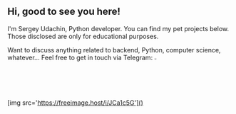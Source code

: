 ## Hi, good to see you here!

I'm Sergey Udachin, Python developer. 
You can find my pet projects below. Those disclosed are only for educational purposes.

Want to discuss anything related to backend, Python, computer science, whatever...
Feel free to get in touch via Telegram: [<img width=2%  src='https://cdn.simpleicons.org/telegram' alt='@grandpraline'>](https://t.me/grandpraline)

[img src='https://freeimage.host/i/JCa1c5G']()
